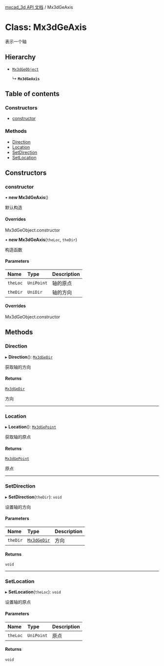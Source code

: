 [mxcad_3d API 文档](../README.md) / Mx3dGeAxis

# Class: Mx3dGeAxis

表示一个轴

## Hierarchy

- [`Mx3dGeObject`](Mx3dGeObject.md)

  ↳ **`Mx3dGeAxis`**

## Table of contents

### Constructors

- [constructor](Mx3dGeAxis.md#constructor)

### Methods

- [Direction](Mx3dGeAxis.md#direction)
- [Location](Mx3dGeAxis.md#location)
- [SetDirection](Mx3dGeAxis.md#setdirection)
- [SetLocation](Mx3dGeAxis.md#setlocation)

## Constructors

### constructor

• **new Mx3dGeAxis**()

默认构造

#### Overrides

Mx3dGeObject.constructor

• **new Mx3dGeAxis**(`theLoc`, `theDir`)

构造函数

#### Parameters

| Name | Type | Description |
| :------ | :------ | :------ |
| `theLoc` | `UniPoint` | 轴的原点 |
| `theDir` | `UniDir` | 轴的方向 |

#### Overrides

Mx3dGeObject.constructor

## Methods

### Direction

▸ **Direction**(): [`Mx3dGeDir`](Mx3dGeDir.md)

获取轴的方向

#### Returns

[`Mx3dGeDir`](Mx3dGeDir.md)

方向

___

### Location

▸ **Location**(): [`Mx3dGePoint`](Mx3dGePoint.md)

获取轴的原点

#### Returns

[`Mx3dGePoint`](Mx3dGePoint.md)

原点

___

### SetDirection

▸ **SetDirection**(`theDir`): `void`

设置轴的方向

#### Parameters

| Name | Type | Description |
| :------ | :------ | :------ |
| `theDir` | [`Mx3dGeDir`](Mx3dGeDir.md) | 方向 |

#### Returns

`void`

___

### SetLocation

▸ **SetLocation**(`theLoc`): `void`

设置轴的原点

#### Parameters

| Name | Type | Description |
| :------ | :------ | :------ |
| `theLoc` | `UniPoint` | 原点 |

#### Returns

`void`
